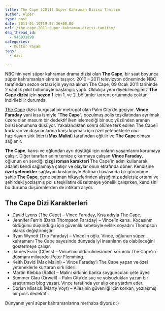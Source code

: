 ```yaml
---
title: The Cape (2011) Süper Kahraman Dizisi Tanıtım
author: Alper
type: post
date: 2011-01-10T19:07:36+00:00
url: /the-cape-2011-super-kahraman-dizisi-tanitim/
dsq_thread_id:
  - 943931898
categories:
  - Kültür Yaşam
tags:
  - dizi

---
```

NBC&#8217;nin yeni süper kahraman drama dizisi olan **The Cape**, bir saat boyunca süper kahramanları ekrana taşıyor. 2010 &#8211; 2011 televizyon döneminde NBC tarafından sezon ortası için yayına alınan The Cape, 09 Ocak 2011 tarihinde 2 saatlik pilot bölümüyle başlangıç yaptı. Oldukça yeni diyebileceğimiz **The Cape dizisi** için **sezon 1** için 1. ve 2. bölümler torrent ortamında çoktan indirilebilir durumda.

<a href="https://www.nbc.com/the-cape/" target="_blank">The Cape</a> dizisi kurgusal bir metropol olan Palm City&#8217;de geçiyor. **Vince Faraday** yani kısa ismiyle &#8220;**The Cape**&#8220;, bozulmuş polis teşkilatından ayrılmak üzere olan masum bir dedektif iken işlemediği bir suç yüzünden aranan birisi konumuna düşüyor. Yakalandıktan sonra ölüme terk edilen The Cape&#8217;i kurtaran ve düşmanlarına karşı koyması için özel yeteneklerle onu hazırlayan sirk lideri (**Max Malini**) tarafından eğitilir ve **The Cape** olması sağlanır.

**The Cape**, karısı ve oğlundan ayrı düştüğü için onların yaşamlarını korumaya çalışır. Diğer taraftan adını temize çıkarmaya çalışan **Vince Faraday**, oğlunun en sevdiği **çizgi roman karakteri** The Cape&#8217;in adını kullanarak adaleti kendi sağlamaya çalışır ve olaylar onun etrafında döner. Kendisine **özel yetenekler** sağlayan kostümüyle Batman havasında bir görünüme sahip **The Cape**, gene batman hikayelerinden alıştığımız adaletsiz ortamı ve şehirdeki yozlaşmış polis teşkilatını düzeltmeye yönelik çalışırken, kendisini bu duruma düşürenlerden de intikam alıyor.

## The Cape Dizi Karakterleri

  * David Lyons (The Cape) – Vince Faraday, Kısa adıyla The Cape.
  * Jennifer Ferrin (Dana Thompson Faraday) – Vince&#8217;in karısı. Kocasının öldüğünü düşündüğü için güvenlik sebebiyle evlilik soyadını Thompson olarak değiştirmiştir.
  * Ryan Wynott (Trip Faraday) – Vince’in oğlu. Vince, oğlunun süper kahramanı The Cape sayesinde dünyada iyi insanların da olabileceğini göstermeye çalışır.
  * James Frain (Chess) – Vince&#8217;nin öldürülmesinden sorumlu The Cape&#8217;in düşmanı milyarder Peter Flemming.
  * Keith David (Max Malini) – Vince Faraday&#8217;ı The Cape yapan ve özel yeteneklerle kurtaran sirk lideri.
  * Martin Klebba (Rollo) – Malini sirkinin banka soyguncuları çete üyesi
  * Summer Glau (Orwell) – Palm City&#8217;de suç ve yolsuzlukları yazan bir araştırmacı blog yazarı. Vince tarafında yer alıp ona yardım eder.
  * Dorian Missick (Marty Voyt) – Ailesinin güvenliği için korkan, yozlaşmış bir polis dedektifi.

  
Dünyanın yeni süper kahramanlarına merhaba diyoruz :)